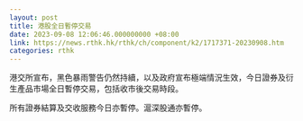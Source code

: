 ```yaml
---
layout: post
title: 港股全日暫停交易
date: 2023-09-08 12:06:46.000000000 +08:00
link: https://news.rthk.hk/rthk/ch/component/k2/1717371-20230908.htm
categories: rthk
---
```


港交所宣布，黑色暴雨警告仍然持續，以及政府宣布極端情況生效，今日證券及衍生產品市場全日暫停交易，包括收市後交易時段。

所有證券結算及交收服務今日亦暫停。滬深股通亦暫停。
